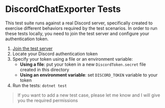 ﻿# DiscordChatExporter Tests

This test suite runs against a real Discord server, specifically created to exercise different behaviors required by the test scenarios.
In order to run these tests locally, you need to join the test server and configure your authentication token.

1. [Join the test server](https://discord.gg/eRV8Vap5bm)
2. Locate your Discord authentication token
3. Specify your token using a file or an environment variable:
    - **Using a file**: put your token in a new `DiscordToken.secret` file created in this directory
    - **Using an environment variable**: set `DISCORD_TOKEN` variable to your token
4. Run the tests: `dotnet test`

> If you want to add a new test case, please let me know and I will give you the required permissions